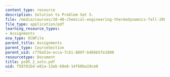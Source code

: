 ```yaml
---
content_type: resource
description: Solution to Problem Set 5.
file: /media/courses/10-40-chemical-engineering-thermodynamics-fall-2003/f58781b4e81a13eb69e814f60ba19ce0_ps05_2_soln.pdf
file_type: application/pdf
learning_resource_types:
- Assignments
ocw_type: OCWFile
parent_title: Assignments
parent_type: CourseSection
parent_uid: c776a51e-ecca-7cb1-889f-b466b5fe1890
resourcetype: Document
title: ps05_2_soln.pdf
uid: f58781b4-e81a-13eb-69e8-14f60ba19ce0
---
```

